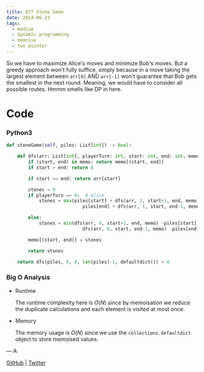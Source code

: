 ```yaml
---
title: 877 Stone Game
date: 2024-06-23
tags:
  - medium
  - dynamic programming
  - memoise
  - two pointer
---
```


So we have to maximize Alice's moves and minimize Bob's moves. But a greedy approach won't fully suffice, simply because in a move taking the largest element between `arr[0]` AND `arr[-1]` won't guarantee that Bob gets the smallest in the next round. Meaning, we would have to consider all possible routes. Hmmm smells like DP in here.

# Code

### Python3

```python
def stoneGame(self, piles: List[int]) -> bool:

    def dfs(arr: List[int], playerTurn: int, start: int, end: int, memo):
        if (start, end) in memo: return memo[(start, end)]
        if start > end: return 0

        if start == end: return arr[start]

        stones = 0
        if playerTurn == 0:  # alice
            stones = max(piles[start] + dfs(arr, 1, start+1, end, memo), \
                            piles[end] + dfs(arr, 1, start, end-1, memo))

        else:
            stones = min(dfs(arr, 0, start+1, end, memo) -piles[start], \
                            dfs(arr, 0, start, end-1, memo) -piles[end])

        memo[(start, end)] = stones

        return stones

    return dfs(piles, 0, 0, len(piles)-1, defaultdict()) > 0
```

### Big O Analysis

- Runtime

  The runtime complexity here is $O(N)$ since by memoisation we reduce the duplicate calculations and each element is visited at most once.

- Memory

  The memory usage is $O(N)$ since we use the `collections.defaultdict` object to store memoised values.

— A

[GitHub](https://github.com/athkdev) | [Twitter](https://twitter.com/athkdev)
